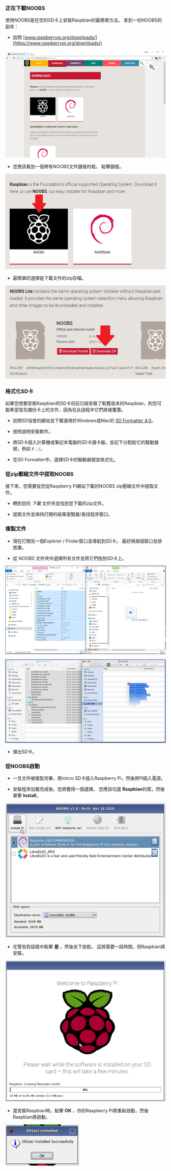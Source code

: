 ### 正在下載NOOBS

使用NOOBS是在您的SD卡上安裝Raspbian的最簡單方法。 拿到一份NOOBS的副本：

+ 訪問 [www.raspberrypi.org/downloads/](https://www.raspberrypi.org/downloads/)

![下載頁面](images/downloads-page.png)

+ 您應該看到一個帶有NOOBS文件鏈接的框。 點擊鏈接。

![點擊NOOBS](images/click-noobs.png)

+ 最簡單的選擇是下載文件的zip存檔。

![下載zip](images/download-zip.png)

### 格式化SD卡

如果您想要安裝Raspbian的SD卡目前已經安裝了較舊版本的Raspbian，則您可能希望首先備份卡上的文件，因為在此過程中它們將被覆蓋。

+ 訪問SD協會的網站並下載適用於Windows或Mac的 [SD Formatter 4.0](https://www.sdcard.org/downloads/formatter_4/index.html)。

+ 按照說明安裝軟件。

+ 將SD卡插入計算機或筆記本電腦的SD卡讀卡器，並記下分配給它的驅動器號，例如 `F：/`。

+ 在SD Formatter中，選擇SD卡的驅動器號並格式化。

### 從zip壓縮文件中提取NOOBS

接下來，您需要從您從Raspberry Pi網站下載的NOOBS zip壓縮文件中提取文件。

+ 轉到您的 *下載* 文件夾並找到您下載的zip文件。

+ 提取文件並保持打開的結果瀏覽器/查找程序窗口。

### 複製文件

+ 現在打開另一個Explorer / Finder窗口並導航到SD卡。 最好將兩個窗口並排放置。

+ 從 *NOOBS* 文件夾中選擇所有文件並將它們拖到SD卡上。

![窗口復制](images/copy3.png)

![馬科斯副本](images/macos_copy.png)

+ 彈出SD卡。

### 從NOOBS啟動

+ 一旦文件被複製完畢，將micro SD卡插入Raspberry Pi，然後將Pi插入電源。

+ 安裝程序加載完成後，您將獲得一個選擇。 您應該勾選 **Raspbian**的框，然後單擊 **Install**。

![安裝](images/install.png)

+ 在警告對話框中點擊 **是** ，然後坐下放鬆。 這將需要一段時間，但Raspbian將安裝。

![安裝](images/installing.png)

+ 當安裝Raspbian時，點擊 **OK** ，你的Raspberry Pi將重新啟動，然後Raspbian將啟動。

![安裝](images/installed.png)